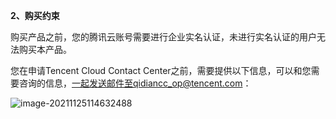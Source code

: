 **2、购买约束**

购买产品之前，您的腾讯云账号需要进行企业实名认证，未进行实名认证的用户无法购买本产品。

您在申请Tencent Cloud Contact Center之前，需要提供以下信息，可以和您需要咨询的信息，一起发送邮件至qidiancc_op@tencent.com：

![image-20211125114632488](https://qcloudimg.tencent-cloud.cn/raw/9c390efa80634caffdc9e4ddba7f4e64.png)
